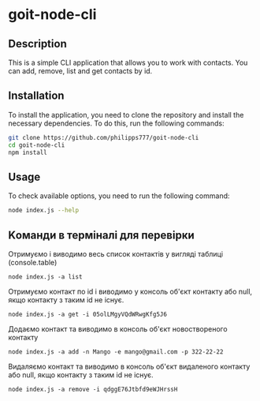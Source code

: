 # goit-node-cli

## Description

This is a simple CLI application that allows you to work with contacts. You can add, remove, list and get contacts by id.

## Installation

To install the application, you need to clone the repository and install the necessary dependencies. To do this, run the following commands:

```bash
git clone https://github.com/philipps777/goit-node-cli
cd goit-node-cli
npm install
```


## Usage

To check available options, you need to run the following command:

```bash
node index.js --help
```
## Kоманди в терміналі для перевірки

Отримуємо і виводимо весь список контактів у вигляді таблиці (console.table)

```
node index.js -a list
```

Отримуємо контакт по id і виводимо у консоль об'єкт контакту або null, якщо контакту з таким id не існує.

```
node index.js -a get -i 05olLMgyVQdWRwgKfg5J6
```

Додаємо контакт та виводимо в консоль об'єкт новоствореного контакту

```
node index.js -a add -n Mango -e mango@gmail.com -p 322-22-22
```

Видаляємо контакт та виводимо в консоль об'єкт видаленого контакту або null, якщо контакту з таким id не існує.

```
node index.js -a remove -i qdggE76Jtbfd9eWJHrssH
```
